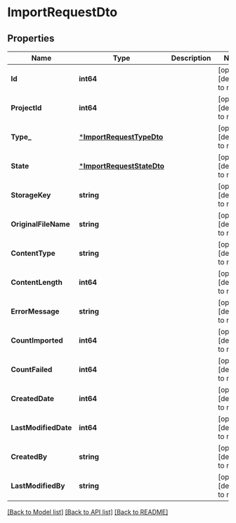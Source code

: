 # ImportRequestDto

## Properties
Name | Type | Description | Notes
------------ | ------------- | ------------- | -------------
**Id** | **int64** |  | [optional] [default to null]
**ProjectId** | **int64** |  | [optional] [default to null]
**Type_** | [***ImportRequestTypeDto**](ImportRequestTypeDto.md) |  | [optional] [default to null]
**State** | [***ImportRequestStateDto**](ImportRequestStateDto.md) |  | [optional] [default to null]
**StorageKey** | **string** |  | [optional] [default to null]
**OriginalFileName** | **string** |  | [optional] [default to null]
**ContentType** | **string** |  | [optional] [default to null]
**ContentLength** | **int64** |  | [optional] [default to null]
**ErrorMessage** | **string** |  | [optional] [default to null]
**CountImported** | **int64** |  | [optional] [default to null]
**CountFailed** | **int64** |  | [optional] [default to null]
**CreatedDate** | **int64** |  | [optional] [default to null]
**LastModifiedDate** | **int64** |  | [optional] [default to null]
**CreatedBy** | **string** |  | [optional] [default to null]
**LastModifiedBy** | **string** |  | [optional] [default to null]

[[Back to Model list]](../README.md#documentation-for-models) [[Back to API list]](../README.md#documentation-for-api-endpoints) [[Back to README]](../README.md)

